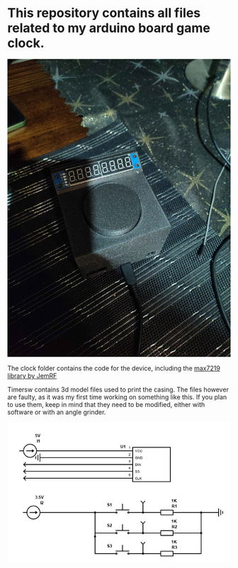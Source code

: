 # This repository contains all files related to my arduino board game clock.

![Photo of finished unit](IMG20250202202224[1].jpg)

The clock folder contains the code for the device, including the [max7219 library by JemRF](https://github.com/JemRF/max7219)

Timersw contains 3d model files used to print the casing. The files however are faulty, as it was my first time working on something like this. If you plan to use them, keep in mind that they need to be modified, either with software or with an angle grinder.

![Wiering Schematic](Scheme-it-export-clock-2025-02-02-22-01.png)
